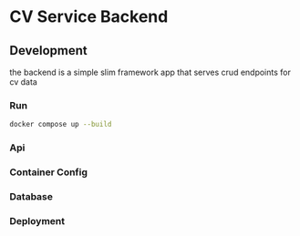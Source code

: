 # CV Service Backend

## Development
the backend is a simple slim framework app that serves crud endpoints for cv data

### Run

```bash
docker compose up --build
```

### Api

### Container Config

### Database

### Deployment